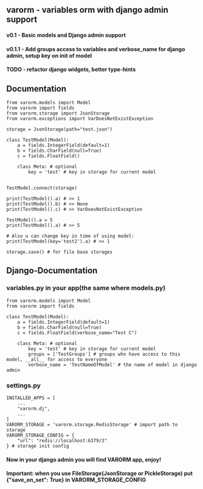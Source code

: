 ## varorm - variables orm with django admin support

#### v0.1 - Basic models and Django admin support
#### v0.1.1 - Add groups access to variables and verbose_name for django admin, setup key on init of model

#### TODO - refactor django widgets, better type-hints
## Documentation

```python3
from varorm.models import Model
from varorm import fields
from varorm.storage import JsonStorage
from varorm.exceptions import VarDoesNotExistException

storage = JsonStorage(path="test.json")

class TestModel(Model):
    a = fields.IntegerField(default=1)
    b = fields.CharField(null=True)
    c = fields.FloatField()

    class Meta: # optional
        key = 'test' # key in storage for current model


TestModel.connect(storage)

print(TestModel().a) # >> 1
print(TestModel().b) # >> None
print(TestModel().c) # >> VarDoesNotExistException

TestModel().a = 5
print(TestModel().a) # >> 5

# Also u can change key in time of using model:
print(TestModel(key='test2').a) # >> 1

storage.save() # for file base storages
```

## Django-Documentation
### variables.py in your app(the same where models.py)
```python3
from varorm.models import Model
from varorm import fields

class TestModel(Model):
    a = fields.IntegerField(default=1)
    b = fields.CharField(null=True)
    c = fields.FloatField(verbose_name="Test C")

    class Meta: # optional
        key = 'test' # key in storage for current model
        groups = ['TestGroups'] # groups who have access to this model, __all__ for access to everyone
        verbose_name = 'TestNameOfModel' # the name of model in django admin

```
### settings.py
```python3
INSTALLED_APPS = [
    ...
    "varorm.dj",
    ...
]
VARORM_STORAGE = 'varorm.storage.RedisStorage' # import path to storage
VARORM_STORAGE_CONFIG = {
    "url": "redis://localhost:6379/3"
} # storage init config
```
#### Now in your django admin you will find VARORM app, enjoy!
#### Important: when you use FileStorage(JsonStorage or PickleStorage) put {"save_on_set": True} in VARORM_STORAGE_CONFIG